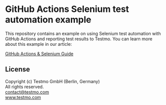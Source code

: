 # GitHub Actions Selenium test automation example

This repository contains an example on using Selenium test automation with GitHub Actions and reporting test results to Testmo. You can learn more about this example in our article:

[GitHub Actions & Selenium Guide](https://www.testmo.com/guides/github-actions-selenium)

## License

Copyright (c) Testmo GmbH (Berlin, Germany)<br>
All rights reserved.<br>
contact@testmo.com<br>
www.testmo.com
